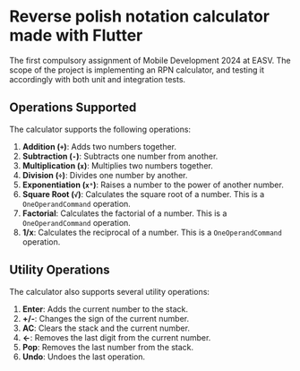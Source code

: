 # Reverse polish notation calculator made with Flutter

The first compulsory assignment of Mobile Development 2024 at EASV.
The scope of the project is implementing an RPN calculator, and testing it accordingly with both unit and integration tests.

## Operations Supported

The calculator supports the following operations:

1. **Addition (`+`)**: Adds two numbers together.
2. **Subtraction (`-`)**: Subtracts one number from another.
3. **Multiplication (`x`)**: Multiplies two numbers together.
4. **Division (`÷`)**: Divides one number by another.
5. **Exponentiation (`xⁿ`)**: Raises a number to the power of another number.
6. **Square Root (`√`)**: Calculates the square root of a number. This is a `OneOperandCommand` operation.
7. **Factorial**: Calculates the factorial of a number. This is a `OneOperandCommand` operation.
8. **1/x**: Calculates the reciprocal of a number. This is a `OneOperandCommand` operation.

## Utility Operations

The calculator also supports several utility operations:

1. **Enter**: Adds the current number to the stack.
2. **+/-**: Changes the sign of the current number.
3. **AC**: Clears the stack and the current number.
4. **←**: Removes the last digit from the current number.
5. **Pop**: Removes the last number from the stack.
6. **Undo**: Undoes the last operation.
